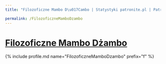 ```yaml
---
title: "Filozoficzne Mambo D\u017Cambo | Statystyki patronite.pl | Patromierz"

permalink: /FilozoficzneMamboDzambo
---
```


# [Filozoficzne Mambo Dżambo](https://patronite.pl/FilozoficzneMamboDzambo)

{% include profile.md name="FilozoficzneMamboDzambo" prefix="f" %}
